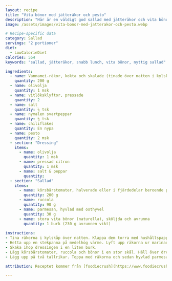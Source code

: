 ```yaml
---
layout: recipe
title: "Vita bönor med jätteräkor och pesto"
description: "Här är en väldigt god sallad med jätteräkor och vita bönor, som funkar året runt!"
image: /assets/images/vita-bonor-med-jatterakor-och-pesto.webp

# Recipe-specific data
category: Sallad
servings: "2 portioner"
diet:
  - LowCalorieDiet
calories: 554
keywords: "sallad, jätteräkor, snabb lunch, vita bönor, nyttig sallad"

ingredients:
  - name: Vannamei-räkor, kokta och skalade (tinade över natten i kylskåp)
    quantity: 200 g
  - name: olivolja
    quantity: 1 msk
  - name: vitlöksklyftor, pressade
    quantity: 2
  - name: salt
    quantity: ¼ tsk
  - name: nymalen svartpeppar
    quantity: ¼ tsk
  - name: chiliflakes
    quantity: En nypa
  - name: pesto
    quantity: 2 msk
  - section: "Dressing"
    items:
      - name: olivolja
        quantity: 1 msk
      - name: pressad citron
        quantity: 1 msk
      - name: salt & peppar
        quantity:
  - section: "Sallad"
    items:
      - name: körsbärstomater, halverade eller i fjärdedelar beroende på storlek
        quantity: 200 g
      - name: ruccola
        quantity: 90 g
      - name: parmesan, hyvlad med osthyvel
        quantity: 30 g
      - name: stora vita bönor (naturella), sköljda och avrunna
        quantity: 1 burk (230 g avrunnen vikt)
        
instructions:
- Tina räkorna i kylskåp över natten. Klappa dem torra med hushållspapper och lägg dem i en skål. Blanda med 1 msk olivolja, pressad vitlök, salt, svartpeppar och chiliflakes. Ställ åt sidan i 10-20 minuter.
- Hetta upp en stekpanna på medelhög värme. Lyft upp räkorna ur marinaden och lägg i pannan. Stek i 1-2 minuter tills de är genomvarma (inte för länge, då blir de sega). Flytta räkorna till en skål när de är klara och blanda dem med 2 msk pesto.
- Skaka ihop dressingen i en liten burk.
- Lägg körsbärstomater, ruccola och bönor i en stor skål. Häll över dressingen och blanda.
- Lägg upp på två tallrikar. Toppa med räkorna och sedan hyvlad parmesan.

attribution: Receptet kommer från [foodiecrush](https://www.foodiecrush.com/arugula-salad-pesto-shrimp-parmesan-white-beans/)

---
```

